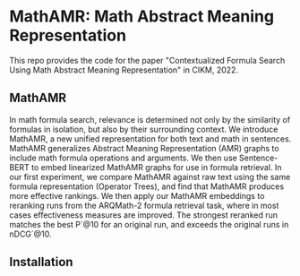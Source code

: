 # MathAMR: Math Abstract Meaning Representation
This repo provides the code for the paper "Contextualized Formula Search Using Math Abstract Meaning Representation" in CIKM, 2022.

## MathAMR
In math formula search, relevance is determined not only by the similarity of formulas in isolation,
but also by their surrounding context. 
We introduce MathAMR, a new unified representation for both text and math in sentences. 
MathAMR generalizes Abstract Meaning Representation (AMR) graphs to include math formula operations and arguments.
We then use Sentence-BERT to embed linearized MathAMR graphs for use in formula retrieval. 
In our first experiment, we compare MathAMR against raw text using the same formula representation (Operator Trees),
and find that MathAMR produces more effective rankings. We then apply our MathAMR embeddings to reranking runs from
the ARQMath-2 formula retrieval task, where in most cases effectiveness measures are improved. The strongest
reranked run matches the best P´@10 for an original run, and exceeds the original runs in nDCG´@10. 

## Installation
